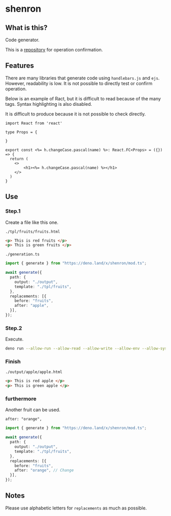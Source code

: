 # shenron

## What is this?

Code generator.

This is a [repository](https://github.com/akira-toriyama/shenron-demo) for
operation confirmation.

## Features

There are many libraries that generate code using `handlebars.js` and `ejs`.
However, readability is low. It is not possible to directly test or confirm
operation.

Below is an example of Ract, but it is difficult to read because of the many
tags. Syntax highlighting is also disabled.

It is difficult to produce because it is not possible to check directly.

```ejs
import React from 'react'

type Props = {

}

export const <%= h.changeCase.pascal(name) %>: React.FC<Props> = ({}) => {
  return (
    <>
        <h1><%= h.changeCase.pascal(name) %></h1>
    </>
  )
}
```

## Use

### Step.1

Create a file like this one.

`./tpl/fruits/fruits.html`

```html
<p> This is red fruits </p>
<p> This is green fruits </p>
```

`./generation.ts`

```ts
import { generate } from "https://deno.land/x/shenron/mod.ts";

await generate({
  path: {
    output: "./output",
    template: "./tpl/fruits",
  },
  replacements: [{
    before: "fruits",
    after: "apple",
  }],
});
```

### Step.2

Execute.

```bash
deno run --allow-run --allow-read --allow-write --allow-env --allow-sys ./generation.ts
```

### Finish

`./output/apple/apple.html`

```html
<p> This is red apple </p>
<p> This is green apple </p>
```

### furthermore

Another fruit can be used.

`after: "orange",`

```ts
import { generate } from "https://deno.land/x/shenron/mod.ts";

await generate({
  path: {
    output: "./output",
    template: "./tpl/fruits",
  },
  replacements: [{
    before: "fruits",
    after: "orange", // Change
  }],
});
```

## Notes

Please use alphabetic letters for `replacements` as much as possible.
